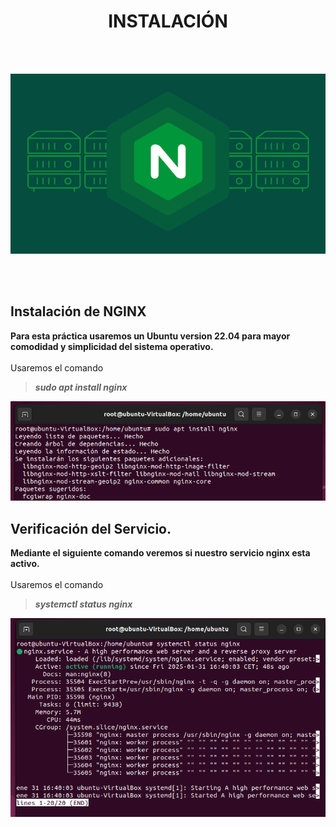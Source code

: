 <h1 align="center"> INSTALACIÓN </h1>  
<BR>
<BR>

<p align="center">
  <img src="./img/instalacion_nginx.png" alt="Instalación Nginx" width="600">
</p>
<BR>
<BR>

## Instalación de NGINX 
**Para esta práctica usaremos un Ubuntu version 22.04 para mayor comodidad y simplicidad del sistema operativo.**
<br>
<br>
Usaremos el comando
<br>
>***sudo apt install nginx***

<p align="center">
  <img src="./img/instalcionnginx.png" alt="Instalación Nginx" width="600">
</p>

## Verificación del Servicio.
**Mediante el siguiente comando veremos si nuestro servicio nginx esta activo.**
<br>
<br>
Usaremos el comando 
<br>
>***systemctl status nginx***

<p align="center">
  <img src="./img/servicionginx.png" alt="Instalación Nginx" width="600">
</p>


